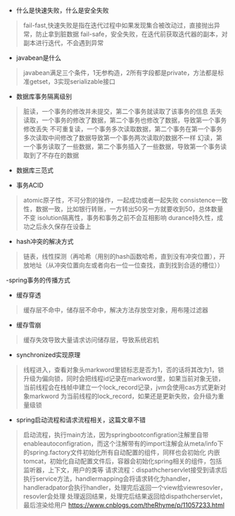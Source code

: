 - 什么是快速失败，什么是安全失败
>fail-fast,快速失败是指在迭代过程中如果发现集合被改动过，直接抛出异常，防止拿到脏数据
>fail-safe，安全失败，在迭代前获取迭代器的副本，对副本进行迭代，不会遇到异常

- javabean是什么
>javabean满足三个条件，1无参构造，2所有字段都是private，方法都是标准getset，3实现serializable接口
>

- 数据库事务隔离级别
>脏读，一个事务的修改并未提交，第二个事务就读取了该事务的信息
>丢失读取，一个事务的修改了数据，第二个事务也修改了数据，导致第一个事务修改丢失
>不可重复读，一个事务多次读取数据，第二个事务在第一个事务多次读取中间修改了数据导致第一个事务两次读取的数据不一样
>幻读，第一个事务读取了一些数据，第二个事务插入了一些数据，导致第一个事务读取到了不存在的数据


- 数据库三范式
>
>
>

- 事务ACID
>atomic原子性，不可分割的操作，一起成功或者一起失败
>consistence一致性，数据一致，比如银行转账，一方转出50另一方就要收到50，总体数量不变
>isolution隔离性，事务和事务之前不会互相影响
>durance持久性，成功之后永久保存在设备上

- hash冲突的解决方式
>链表，线性探测（再哈希（用别的hash函数哈希，直到没有冲突位置），开放地址（从冲突位置向左或者向右一位一位查找，直到找到合适的槽位））

-spring事务的传播方式

- 缓存穿透
>缓存层不命中，储存层不命中，解决方法存放空对象，用布隆过滤器

- 缓存雪崩
>缓存失效导致大量请求访问储存层，导致系统宕机

- synchronized实现原理
>线程进入，查看对象头markword里锁标志是否为1，否的话将其改为1，锁升级为偏向锁，同时会把线程id记录在markword里，如果当前对象无锁，当前线程会在栈帧中建立一个lock_record记录，jvm会使用cas方式更新对象markword
为当前线程的lock_record，如果还是更新失败，会升级为重量级锁

- spring启动流程和请求流程相关，这篇文章不错
> 启动流程，执行main方法，因为springbootconfigration注解里自带enableautoconfigration，而这个注解带有的import注解会从meta/info下的spring.factory文件初始化所有自动配置的组件，同样也会初始化
内嵌tomcat，初始化自动配置文件后，容器会初始化spring相关的组件，包括监听器，上下文，用户的类等
>请求流程：dispathcherservlet接受到请求后执行service方法，handlermapping会将请求转化为handler，handleradpator会执行handler，处理完后返回一个view给viewresovler，resovler会处理
处理返回结果，处理完后结果返回给dispathcherservlet，最后渲染给用户
>https://www.cnblogs.com/theRhyme/p/11057233.html


